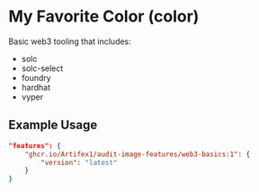 
# My Favorite Color (color)

Basic web3 tooling that includes:

- solc
- solc-select
- foundry
- hardhat
- vyper

## Example Usage

```json
"features": {
    "ghcr.io/Artifex1/audit-image-features/web3-basics:1": {
        "version": "latest"
    }
}
```
